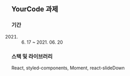 ## YourCode 과제

### 기간
2021. 06. 17 ~ 2021. 06. 20

### 스택 및 라이브러리
React, styled-components, Moment, react-slideDown
